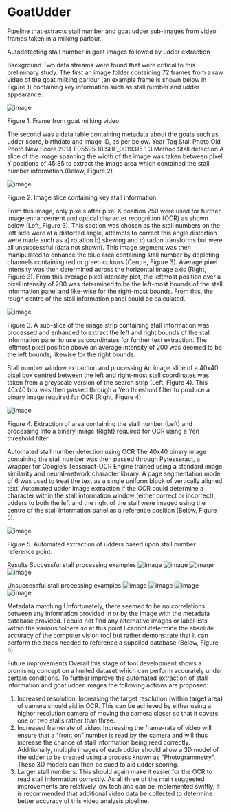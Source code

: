 # GoatUdder
Pipeline that extracts stall number and goat udder sub-images from video frames taken in a milking parlour.  

Autodetecting stall number in goat images followed by udder extraction

Background
Two data streams were found that were critical to this preliminary study. 
The first an image folder containing 72 frames from a raw video of the goat milking parlour (an example frame is shown below in Figure 1) containing key information such as stall number and udder appearance.

![image](https://user-images.githubusercontent.com/75072026/136539551-74e4a401-36dc-450c-ab40-bb00843a0cb3.png)

Figure 1. Frame from goat milking video.

The second was a data table containing metadata about the goats such as udder score, birthdate and image ID, as per below.
Year     	Tag  		Stall    	Photo Old  	Photo New 	Score 
2014  	F05595    	 18  	SHF_0019315    1       		3
Method
Stall detection
A slice of the image spanning the width of the image was taken between pixel Y positions of 45:85 to extract the image area which contained the stall number information.(Below, Figure 2)

![image](https://user-images.githubusercontent.com/75072026/136539596-65f60cb9-5853-41fe-ac54-cd5bf7753527.png) 

Figure 2. Image slice containing key stall information.

From this image, only pixels after pixel X position 250 were used for further image enhancement and optical character recognition (OCR) as shown below (Left, Figure 3). This section was chosen as the stall numbers on the left side were at a distorted angle, attempts to correct this angle distortion were made such as a) rotation b) skewing and c) radon transforms but were all unsuccessful (data not shown). This image segment was then manipulated to enhance the blue area containing stall number by depleting channels containing red or green colours (Centre, Figure 3). Average pixel intensity was then determined across the horizontal image axis (Right, Figure 3). From this average pixel intensity plot, the leftmost position over a pixel intensity of 200 was determined to be the left-most bounds of the stall information panel and like-wise for the right-most bounds. From this, the rough centre of the stall information panel could be calculated.

![image](https://user-images.githubusercontent.com/75072026/136539615-9328a009-fc5c-4069-bb97-4b450e71fa10.png) 

Figure 3. A sub-slice of the image strip containing stall information was processed and enhanced to extract the left and right bounds of the stall information panel to use as coordinates for further text extraction. The leftmost pixel position above an average intensity of 200 was deemed to be the left bounds, likewise for the right bounds.

Stall number window extraction and processing
An image slice of a 40x40 pixel box centred between the left and right-most stall coordinates was taken from a greyscale version of the search strip (Left, Figure 4). This 40x40 box was then passed through a Yen threshold filter to produce a binary image required for OCR (Right, Figure 4).

![image](https://user-images.githubusercontent.com/75072026/136539646-c99c1495-adc5-4302-a264-5f07d7467462.png) 

Figure 4. Extraction of area containing the stall number (Left) and processing into a binary image (Right) required for OCR using a Yen threshold filter.

Automated stall number detection using OCR
The 40x40 binary image containing the stall number was then passed through Pytesseract, a wrapper for Google’s Tesseract-OCR Engine trained using a standard image similarity and neural-network character library. A page segmentation mode of 6 was used to treat the text as a single uniform block of vertically aligned text.
Automated udder image extraction
If the OCR could determine a character within the stall information window (either correct or incorrect), udders to both the left and the right of the stall were imaged using the centre of the stall information panel as a reference position (Below, Figure 5).

![image](https://user-images.githubusercontent.com/75072026/136539671-e3a6547c-a270-4ce0-99e6-81727348fece.png) 

Figure 5. Automated extraction of udders based upon stall number reference point.

Results
Successful stall processing examples
![image](https://user-images.githubusercontent.com/75072026/136539722-23bb8661-63f7-492c-9317-d33048d28176.png)
![image](https://user-images.githubusercontent.com/75072026/136539742-5834ef6d-b45f-4b49-a199-a63d9536c8d8.png)
![image](https://user-images.githubusercontent.com/75072026/136539750-a4867493-8344-4448-b455-804402f73d0e.png)
![image](https://user-images.githubusercontent.com/75072026/136539763-dfa7ab98-154d-46fb-88c8-a378d039c994.png)
  
   

Unsuccessful stall processing examples
![image](https://user-images.githubusercontent.com/75072026/136539799-8cbeb650-b80e-471f-b224-f40f067a9493.png)
![image](https://user-images.githubusercontent.com/75072026/136539809-6878ed0e-0522-4d62-a897-5f5b828e6318.png)
![image](https://user-images.githubusercontent.com/75072026/136539818-347309fb-85e5-43e5-924f-09ecad7884fa.png)
![image](https://user-images.githubusercontent.com/75072026/136539835-1bae4198-b92a-4213-b164-3e966dda7d9b.png)
   
   
Metadata matching
Unfortunately, there seemed to be no correlations between any information provided in or by the image with the metadata database provided. I could not find any alternative images or label lists within the various folders so at this point I cannot determine the absolute accuracy of the computer vision tool but rather demonstrate that it can perform the steps needed to reference a supplied database (Below, Figure 6).
 
Future improvements
Overall this stage of tool development shows a promising concept on a limited dataset which can perform accurately under certain conditions. To further improve the automated extraction of stall information and goat udder images the following actions are proposed:
1)	Increased resolution. Increasing the target resolution (within target area) of camera should aid in OCR. This can be achieved by either using a higher resolution camera of moving the camera closer so that it covers one or two stalls rather than three. 
2)	Increased framerate of video. Increasing the frame-rate of video will ensure that a “front on” number is read by the camera and will thus increase the chance of stall information being read correctly. Additionally, multiple images of each udder should allow a 3D model of the udder to be created using a process known as “Photogrammetry”. These 3D models can then be sued to aid udder scoring.
3)	Larger stall numbers. This should again make it easier for the OCR to read stall information correctly.
As all three of the main suggested improvements are relatively low tech and can be implemented swiftly, it is recommended that additional video data be collected to determine better accuracy of this video analysis pipeline.
